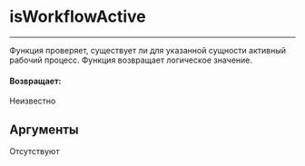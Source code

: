 # isWorkflowActive

---

Функция проверяет, существует ли для указанной сущности активный рабочий процесс. Функция возвращает логическое значение.

#### Возвращает:

Неизвестно

## Аргументы

Отсутствуют

